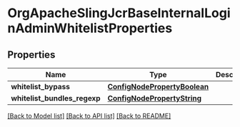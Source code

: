 # OrgApacheSlingJcrBaseInternalLoginAdminWhitelistProperties

## Properties
Name | Type | Description | Notes
------------ | ------------- | ------------- | -------------
**whitelist_bypass** | [**ConfigNodePropertyBoolean**](ConfigNodePropertyBoolean.md) |  | [optional] 
**whitelist_bundles_regexp** | [**ConfigNodePropertyString**](ConfigNodePropertyString.md) |  | [optional] 

[[Back to Model list]](../README.md#documentation-for-models) [[Back to API list]](../README.md#documentation-for-api-endpoints) [[Back to README]](../README.md)


